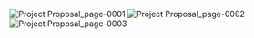 ![Project Proposal_page-0001](https://github.com/ShahedAnnam/Hostel-Management-System/assets/174855401/30613af6-4e3d-48d6-ac9f-e4f9b0763283)
![Project Proposal_page-0002](https://github.com/ShahedAnnam/Hostel-Management-System/assets/174855401/f82e8b67-5bf0-4582-a21c-00aa7f427073)
![Project Proposal_page-0003](https://github.com/ShahedAnnam/Hostel-Management-System/assets/174855401/10e24c1c-ccb2-4ca7-be4a-211317ad1b2c)

